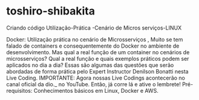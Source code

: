 # toshiro-shibakita
Criando código Utilização-Prática -Cenário de Micros serviços-LINUX 

Docker: Utilização prática no cenário de Microsserviços ,
Muito se tem falado de containers e consequentemente do Docker no ambiente de desenvolvimento. 
Mas qual a real função de um container no cenários de microsserviços? Qual a real função e 
quais exemplos práticos podem ser aplicados no dia a dia? Essas são algumas das questões que serão abordadas de forma
 prática pelo Expert Instructor Denilson Bonatti nesta Live Coding. IMPORTANTE: Agora nossas Live Codings acontecerão no 
canal oficial da dio._ no YouTube. 
Então, já corre lá e ative o lembrete! Pré-requisitos: Conhecimentos básicos em Linux, Docker e AWS.  

